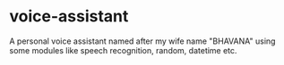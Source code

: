 # voice-assistant
A personal voice assistant named after my wife name "BHAVANA" using some modules like speech recognition, random, datetime etc.
